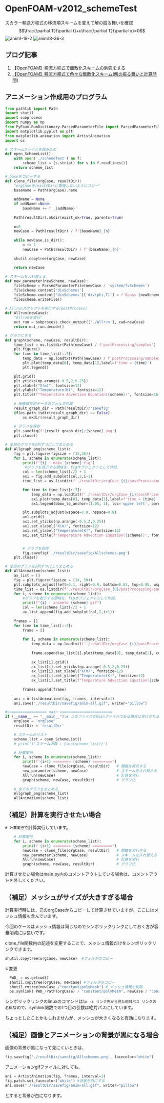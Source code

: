# OpenFOAM-v2012_schemeTest

スカラー輸送方程式の移流項スキームを変えて解の振る舞いを確認
$$\frac{\partial T}{\partial t}+u\frac{\partial T}{\partial x}=0$$
![anim1-18-2](https://user-images.githubusercontent.com/36812492/227067590-ee98375e-6fb8-40e8-8595-57a0fbfd59e6.gif)
![anim18-36-3](https://user-images.githubusercontent.com/36812492/227067598-6f42a0b2-aae2-43b8-a19e-139e1f93816c.gif)

## ブログ記事
1. [【OpenFOAM】移流方程式で離散化スキームの勉強をする](https://takun-physics.net/15355/)
2. [【OpenFOAM】移流方程式で色々な離散化スキーム(解の振る舞いと計算時間)](https://takun-physics.net/15492/)

## アニメーション作成用のプログラム
```python
from pathlib import Path
import shutil
import subprocess
import numpy as np
from PyFoam.RunDictionary.ParsedParameterFile import ParsedParameterFile
import matplotlib.pyplot as plt
from matplotlib.animation import ArtistAnimation
import os

# スキームファイルを読み込む
def open_SchemeList():
    with open('./schemeTest') as f:
        scheme_list = [s.strip() for s in f.readlines()]
    return scheme_list

# baseをコピーする
def clone_file(orgCase, resultDir):
    "orgCaseをresultDirに重複しないようにコピー"
    baseName = Path(orgCase).name
 
    addName = None
    if addName!=None:
        baseName += f'_{addName}'
 
    Path(resultDir).mkdir(exist_ok=True, parents=True)
 
    n=0
    newCase = Path(resultDir) / f'{baseName}_{n}'
 
    while newCase.is_dir():
        n += 1
        newCase = Path(resultDir) / f'{baseName}_{n}'
 
    shutil.copytree(orgCase, newCase)
    
    return newCase

# スキームを入れ替える
def new_parameter(newScheme, newCase):
    fileScheme = ParsedParameterFile(newCase / 'system/fvSchemes')
    fileScheme.content['divSchemes']
    fileScheme.content['divSchemes']['div(phi,T)'] = f'Gauss {newScheme}'
    fileScheme.writeFile()
    
# Allrunスクリプトを実行する(postProcess)
def Allrun(newCase):
    "Allrunを実行"
    out_run = subprocess.check_output(['./Allrun'], cwd=newCase)
    return out_run.decode()

# グラフにする
def graph(scheme, newCase, resultDir):
    time_list = os.listdir(Path(newCase) / f'postProcessing/samples')
    plt.figure()
    for time in time_list[::7]:
        temp_data = np.loadtxt(Path(newCase) / f'postProcessing/samples/{time}/x_T_T.xy').T
        plt.plot(temp_data[0], temp_data[1],label=f'time = {time}')
        plt.legend()    

    plt.grid()
    plt.yticks(np.arange(-0.5,2,0.25))
    plt.xlabel("X(m)", fontsize=12)
    plt.ylabel("Temperature(K)", fontsize=12)
    plt.title(f"Temperature Advection Equation({scheme})", fontsize=16)
    
    # 画像賦存用データのフォルダ作成
    result_graph_dir = Path(resultDir)/'savefig'
    if(os.path.isdir(result_graph_dir) == False):
        os.mkdir(result_graph_dir)
    
    # グラフを保存
    plt.savefig(f'{result_graph_dir}/{scheme}.png')
    plt.close()

# 全部のグラフを2列ずつにしてまとめる
def Allgraph_png(scheme_list):
    fig = plt.figure(figsize = (12,36))
    for i, scheme in enumerate(scheme_list):
        print(f"{i} : make {scheme} fig")
         #グラフを表示する領域を，figオブジェクトとして作成．
        col = len(scheme_list)//2 + 1 
        ax1 = fig.add_subplot(col,2,i+1)
        time_list = os.listdir(f'./resultDir/orgCase_{i}/postProcessing/samples')

        for time in time_list[::7]:
            temp_data = np.loadtxt(f'./resultDir/orgCase_{i}/postProcessing/samples/{time}/x_T_T.xy').T
            ax1.plot(temp_data[0], temp_data[1],label=f'time = {time}')
            ax1.legend(bbox_to_anchor=(1.05, 1), loc='upper left', borderaxespad=0, fontsize=8)  

        plt.subplots_adjust(wspace=0.8, hspace=0.8)
        ax1.grid()
        ax1.set_yticks(np.arange(-0.5,2,0.25))
        ax1.set_xlabel("X(m)", fontsize=12)
        ax1.set_ylabel("Temperature(K)", fontsize=12)
        ax1.set_title(f"Temperature Advection Equation({scheme})", fontsize=12)


        # グラフを保存
        fig.savefig('./resultDir/savefig/Allschemes.png')
    plt.close()

# 全部のグラフを2列ずつにしてまとめる
def AllAnimation(scheme_list):
    ax_list = []
    fig = plt.figure(figsize = (14, 50))
    plt.subplots_adjust(left=0.1, right=0.9, bottom=0.01, top=0.95, wspace=0.6, hspace=0.6)
    time_list = os.listdir(f'./resultDir/orgCase_{0}/postProcessing/samples')
    for i, scheme in enumerate(scheme_list):
        #グラフを表示する領域を，figオブジェクトとして作成．
        print(f"{i} : animete {scheme} gif")
        col = len(scheme_list)//2 + 1
        ax_list.append(fig.add_subplot(col,2,i+1))
    
    frames = []
    for time in time_list[::2]:
        frame = []
        
        for i, scheme in enumerate(scheme_list):
            temp_data = np.loadtxt(f'./resultDir/orgCase_{i}/postProcessing/samples/{time}/x_T_T.xy').T
            
            frame.append(ax_list[i].plot(temp_data[0], temp_data[1], color="blue")[0])
            
            ax_list[i].grid()
            ax_list[i].set_yticks(np.arange(-0.5,2,0.25))
            ax_list[i].set_xlabel("X(m)", fontsize=12)
            ax_list[i].set_ylabel("Temperature(K)", fontsize=12)
            ax_list[i].set_title(f"Temperature Advection Equation({scheme})", fontsize=12)
      
        frames.append(frame)
            
    ani = ArtistAnimation(fig, frames, interval=1)
    ani.save("./resultDir/savefig/anim-all.gif", writer="pillow")

#================== main ========================
if (__name__ == "__main__"):# このファイルがmainファイルである場合に実行される
    orgCase = 'orgCase'
    resultDir = 'resultDir'

    # スキームのリスト
    scheme_list = open_SchemeList()
    # print(f'スキームの数 : {len(scheme_list)}')

    # 計算実行
    for i, scheme in enumerate(scheme_list):
        print(f'{i+1} ======== {scheme} =========')
        newCase = clone_file(orgCase, resultDir)   # 関数を実行する
        new_parameter(scheme, newCase)             # スキームを入れ替える
        Allrun(newCase)                            # 計算を実行
        graph(scheme, newCase, resultDir)          # グラフ化
        
    # 全てのグラフをまとめる
    Allgraph_png(scheme_list)
    AllAnimation(scheme_list)
```

## （補足）計算を実行させたい場合

 ```# 計算実行```で計算実行しています。

```python
    # 計算実行
    for i, scheme in enumerate(scheme_list):
        print(f'{i+1} ======== {scheme} =========')
        newCase = clone_file(orgCase, resultDir)   # 関数を実行する
        new_parameter(scheme, newCase)             # スキームを入れ替える
        Allrun(newCase)                            # 計算を実行
        graph(scheme, newCase, resultDir)          # グラフ化
```

計算させたい場合はmain.py内のコメントアウトしている場合は、コメントアウトを外してください。

## （補足）メッシュがサイズが大きすぎる場合

計算実行時には、元のorgCaseからコピーして計算させていますが、ここにはメッシュ情報も含んでいます。

今回のケースはメッシュ情報は同じなのでシンボリックリンクにしておく方が容量削減には良いです。

clone_file関数内の記述を変更することで、メッシュ情報だけをシンボリックリンクできます。
  
```python
shutil.copytree(orgCase, newCase)  #フォルダのコピー
```
↓変更
  
```python
  PWD_ = os.getcwd() 
  shutil.copytree(orgCase, newCase) #フォルダのコピー
  shutil.rmtree(newCase /"constant/polyMesh") # メッシュ情報を削除
  os.symlink( PWD_/Path(orgCase) / "constant/polyMesh", newCase / "constant/polyMesh") #リンボリックリンク
```

シンボリックリンクのlinuxのコマンドは```ln -s リンク先から見た相対パス リンクの名称```なので、symlink関数での1つ目の引数は絶対パスにしています。
  
ちょっとしたことかもしれませんが、メッシュが大きくなると有効になります。

## （補足）画像とアニメーションの背景が黒になる場合

画像の背景が黒になって見にくいときは、

```python
fig.savefig('./resultDir/savefig/Allschemes.png', facecolor="white")
```

アニメーションgifファイルに対しても、

```python
ani = ArtistAnimation(fig, frames, interval=1)
fig.patch.set_facecolor("white") #背景を白にする
ani.save("./resultDir/savefig/anim-all.gif", writer="pillow")
```
とすると背景が白になります。
